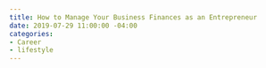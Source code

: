 ```yaml
---
title: How to Manage Your Business Finances as an Entrepreneur
date: 2019-07-29 11:00:00 -04:00
categories:
- Career
- lifestyle
---
```


